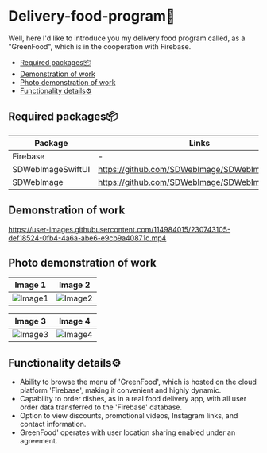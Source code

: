 # Delivery-food-program🥬
Well, here I'd like to introduce you my delivery food program called, as a "GreenFood", which is in the cooperation with Firebase.

-  [Required packages📦](#Required-packages📦)
-  [Demonstration of work](#Demonstration-of-work)
-  [Photo demonstration of work](#Photo-demonstration-of-work)
-  [Functionality details⚙️](#Functionality-details⚙️)

<a name="Required-packages📦"/></a>
## Required packages📦
| Package | Links | Version |
| ------ | ------ | ------ |
| Firebase | - | 9.6.0 |
| SDWebImageSwiftUI  | https://github.com/SDWebImage/SDWebImageSwiftUI | 2.2.2 |
| SDWebImage | https://github.com/SDWebImage/SDWebImage | 5.15.0 |

<a name="Demonstration-of-work"/></a>
## Demonstration of work

https://user-images.githubusercontent.com/114984015/230743105-def18524-0fb4-4a6a-abe6-e9cb9a40871c.mp4

<a name="Photo-demonstration-of-work"/></a>
## Photo demonstration of work

Image 1 | Image 2
:-: | :-:
![Image1](https://i.imgur.com/TfKQCRm.png) | ![Image2](https://i.imgur.com/hHUucfw.png)



Image 3 | Image 4
:-: | :-:
![Image3](https://i.imgur.com/QL28zJS.png) | ![Image4](https://i.imgur.com/tkHb8q2.png)
<a name="Functionality-details⚙️"/></a>
## Functionality details⚙️
* Ability to browse the menu of 'GreenFood', which is hosted on the cloud platform 'Firebase', making it convenient and highly dynamic.
* Capability to order dishes, as in a real food delivery app, with all user order data transferred to the 'Firebase' database.
* Option to view discounts, promotional videos, Instagram links, and contact information.
* GreenFood' operates with user location sharing enabled under an agreement.




